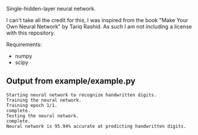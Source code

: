 Single-hidden-layer neural network.

I can't take all the credit for this, I was inspired from the book "Make Your Own Neural Network" by Tariq Rashid.
As such I am not including a license with this repository.

Requirements:
 - numpy
 - scipy


## Output from example/example.py

```
Starting neural network to recognize handwritten digits.
Training the neural network.
Training epoch 1/1.
complete.
Testing the neural network.
complete.
Neural network is 95.94% accurate at predicting handwritten digits.
```
